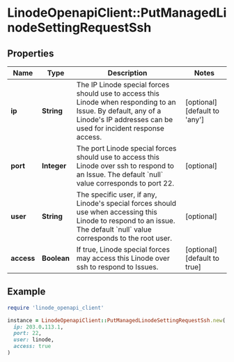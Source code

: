 # LinodeOpenapiClient::PutManagedLinodeSettingRequestSsh

## Properties

| Name | Type | Description | Notes |
| ---- | ---- | ----------- | ----- |
| **ip** | **String** | The IP Linode special forces should use to access this Linode when responding to an Issue.  By default, any of a Linode&#39;s IP addresses can be used for incident response access. | [optional][default to &#39;any&#39;] |
| **port** | **Integer** | The port Linode special forces should use to access this Linode over ssh to respond to an Issue.  The default &#x60;null&#x60; value corresponds to port 22. | [optional] |
| **user** | **String** | The specific user, if any, Linode&#39;s special forces should use when accessing this Linode to respond to an issue.  The default &#x60;null&#x60; value corresponds to the root user. | [optional] |
| **access** | **Boolean** | If true, Linode special forces may access this Linode over ssh to respond to Issues. | [optional][default to true] |

## Example

```ruby
require 'linode_openapi_client'

instance = LinodeOpenapiClient::PutManagedLinodeSettingRequestSsh.new(
  ip: 203.0.113.1,
  port: 22,
  user: linode,
  access: true
)
```

